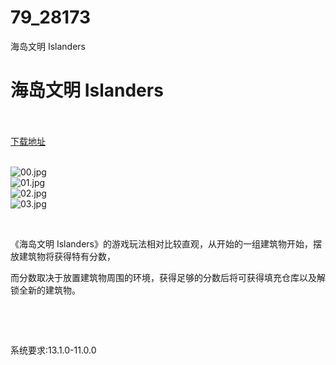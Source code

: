 # 79_28173
海岛文明 Islanders
# 海岛文明 Islanders
 <br/></br>
[下载地址](https://www.switch520.cc/article/28173 "下载地址")
<br/></br>

<p><img title="00.jpg" src="https://www.switch520.cc/muke_img/2022_03_14_3267698dc4568.jpg" alt="00.jpg"><br>
<img title="01.jpg" src="https://www.switch520.cc/muke_img/2022_03_14_1214822002a8c.jpg" alt="01.jpg"><br>
<img title="02.jpg" src="https://www.switch520.cc/muke_img/2022_03_14_2d3a39e5c03a5.jpg" alt="02.jpg"><br>
<img title="03.jpg" src="https://www.switch520.cc/muke_img/2022_03_14_1b954280c67c9.jpg" alt="03.jpg"></p>
<p>&nbsp;</p>
<p>《海岛文明 Islanders》的游戏玩法相对比较直观，从开始的一组建筑物开始，摆放建筑物将获得特有分数，</p>
<p>而分数取决于放置建筑物周围的环境，获得足够的分数后将可获得填充仓库以及解锁全新的建筑物。</p>
<p>&nbsp;</p>
<p>&nbsp;</p>
<p>系统要求:13.1.0-11.0.0</p>



<p>&nbsp;</p>
